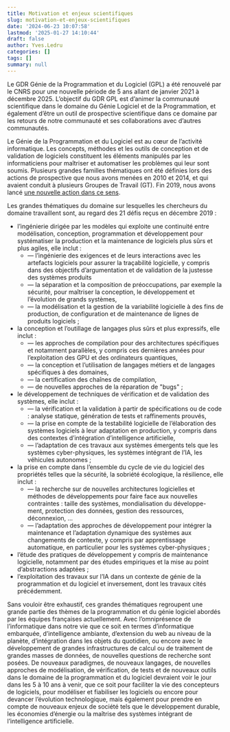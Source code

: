 ```yaml
---
title: Motivation et enjeux scientifiques
slug: motivation-et-enjeux-scientifiques
date: '2024-06-23 10:07:58'
lastmod: '2025-01-27 14:10:44'
draft: false
author: Yves.Ledru
categories: []
tags: []
summary: null
---
```


Le GDR Génie de la Programmation et du Logiciel (GPL) a été renouvelé par le CNRS pour une nouvelle période de 5 ans allant de janvier  2021 à décembre 2025. L’objectif du GDR GPL est d’animer  la communauté scientifique  dans le domaine du Génie Logiciel et de la Programmation, et également d’être un outil de prospective scientifique  dans ce domaine par les retours de notre communauté et ses collaborations avec d’autres communautés.

Le Génie de la Programmation et du Logiciel est au cœur de l’activité informatique. Les concepts, méthodes et les outils de conception et de validation de logiciels constituent les éléments manipulés par les informaticiens pour maîtriser et automatiser les problèmes qui leur sont soumis. Plusieurs grandes familles thématiques ont été définies lors des actions de prospective que nous avons menées en 2010 et 2014, et qui avaient conduit à plusieurs Groupes de Travail (GT). Fin 2019, nous avons lancé [une nouvelle action dans ce sens](https://gdr-gpl-2013-2024.imag.fr/node/384.html).

Les grandes thématiques du domaine sur lesquelles les chercheurs du domaine travaillent  sont, au regard des 21 défis reçus en décembre 2019 :

  * l’ingénierie  dirigée par les modèles qui exploite une continuité entre modélisation, conception, programmation et développement pour systématiser la production et la maintenance de logiciels plus sûrs et plus agiles, elle inclut :
    * — l’ingénierie des exigences et de leurs interactions  avec les artefacts logiciels  pour assurer la traçabilité logicielle, y compris dans des objectifs d’argumentation  et de validation  de la justesse des systèmes produits
    * — la séparation et la composition  de préoccupations, par exemple la sécurité, pour maîtriser la conception, le développement et l’évolution de grands systèmes,
    * — la modélisation et la gestion de la variabilité  logicielle  à des fins de production, de configuration et de maintenance de lignes de produits logiciels ;
  * la conception et l’outillage  de langages plus sûrs et plus expressifs, elle inclut :
    * — les approches de compilation  pour des architectures spécifiques et notamment parallèles, y compris  ces dernières années pour l’exploitation des GPU et des ordinateurs quantiques,
    * — la conception et l’utilisation de langages métiers et de langages spécifiques à des domaines,
    * — la certification des chaînes de compilation,
    * — de nouvelles approches de la réparation de "bugs" ;
  * le développement de techniques de vérification  et de validation des systèmes, elle inclut  :
    * — la vérification  et la validation à partir de spécifications ou de code : analyse statique, génération de tests et raffinements prouvés,
    * — la prise en compte de la testabilité logicielle de l’élaboration des systèmes logiciels  à leur adaptation en production,  y compris dans des contextes d’intégration d’intelligence artificielle,
    * — l’adaptation de ces travaux aux systèmes émergents tels que les systèmes cyber-physiques, les systèmes intégrant de l’IA, les véhicules autonomes ;
  * la prise en compte dans l’ensemble  du cycle de vie du logiciel des propriétés  telles que la sécurité, la sobriété écologique, la résilience, elle inclut :
    * — la recherche sur de nouvelles architectures logicielles et méthodes de développements pour faire face aux nouvelles contraintes : taille des systèmes, mondialisation  du développe- ment, protection  des données, gestion des ressources, déconnexion,  ...
    * — l’adaptation  des approches de développement pour intégrer la maintenance et l’adaptation dynamique  des systèmes aux changements de contexte, y compris par apprentissage automatique, en particulier pour les systèmes cyber-physiques ;
  * l’étude  des pratiques de développement y compris de maintenance logicielle,  notamment par des études empiriques  et la mise au point d’abstractions adaptées ;
  * l’exploitation des travaux sur l’IA dans un contexte de génie de la programmation et du logiciel et inversement, dont les travaux cités précédemment.



Sans vouloir être exhaustif,  ces grandes thématiques regroupent  une grande partie des thèmes de la programmation et du génie logiciel abordés par les équipes françaises actuellement. Avec l’omniprésence de l’informatique dans notre vie que ce soit en termes d’informatique embarquée, d’intelligence ambiante, d’extension  du web au niveau de la planète, d’intégration  dans les objets du quotidien, ou encore avec le développement de grandes infrastructures de calcul ou de traitement de grandes masses de données, de nouvelles  questions de recherche sont posées. De nouveaux paradigmes, de nouveaux langages, de nouvelles approches de modélisation,  de vérification, de tests et de nouveaux outils dans le domaine de la programmation et du logiciel devraient voir le jour dans les 5 à 10 ans à venir, que ce soit pour faciliter la vie des concepteurs de logiciels,  pour modéliser et fiabiliser  les logiciels ou encore pour devancer l’évolution technologique, mais également pour prendre en compte de nouveaux enjeux de société tels que le développement durable, les économies d’énergie ou la maîtrise des systèmes intégrant de l’intelligence artificielle.

